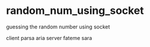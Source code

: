 # random_num_using_socket
guessing the random number using socket

client parsa aria
server fateme sara
